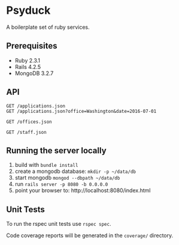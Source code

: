 # Psyduck
A boilerplate set of ruby services.

## Prerequisites
* Ruby 2.3.1
* Rails 4.2.5
* MongoDB 3.2.7

## API
```
GET /applications.json
GET /applications.json?office=Washington&date=2016-07-01

GET /offices.json

GET /staff.json
```

## Running the server locally
1. build with `bundle install`
2. create a mongodb database: `mkdir -p ~/data/db`
3. start mongodb `mongod --dbpath ~/data/db`
4. run `rails server -p 8080 -b 0.0.0.0`
5. point your browser to: http://localhost:8080/index.html

## Unit Tests
To run the rspec unit tests use `rspec spec`.

Code coverage reports will be generated in the `coverage/` directory.

